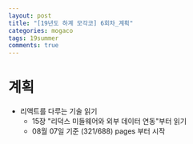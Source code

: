 ```yaml
---
layout: post
title: "[19년도 하계 모각코] 6회차_계획"
categories: mogaco
tags: 19summer
comments: true
---
```


# 계획
- 리액트를 다루는 기술 읽기
  - 15장 "리덕스 미들웨어와 외부 데이터 연동"부터 읽기
  - 08월 07일 기준 (321/688) pages 부터 시작



